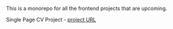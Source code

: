 This is a monorepo for all the frontend projects that are upcoming.

Single Page CV Project - [project URL](https://niket-single-page-cv.vercel.app/)
